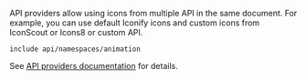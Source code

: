 API providers allow using icons from multiple API in the same document. For example, you can use default Iconify icons and custom icons from IconScout or Icons8 or custom API.

`include api/namespaces/animation`

See [API providers documentation](/api/providers.md) for details.
